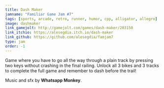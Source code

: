 ```yaml
---
title: Dash Maker
jamname: "Familiar Game Jam #7"
tags: [sports, arcade, retro, runner, humor, cpp, alligator, allegro]
image: dashmaker
link_gamejolt: http://gamejolt.com/games/dash-maker/203150
link_itchio: https://alesegdia.itch.io/dash-maker
link_github: https://github.com/alesegdia/famjam7
type: jam
order: -1
---
```


Game where you have to go all the way through a plain track by pressing two keys without crashing in the
final railing. Unlock all 3 bikes and 3 tracks to complete the full game and remember to dash before the trail!

Music and sfx by **Whatsapp Monkey**.
